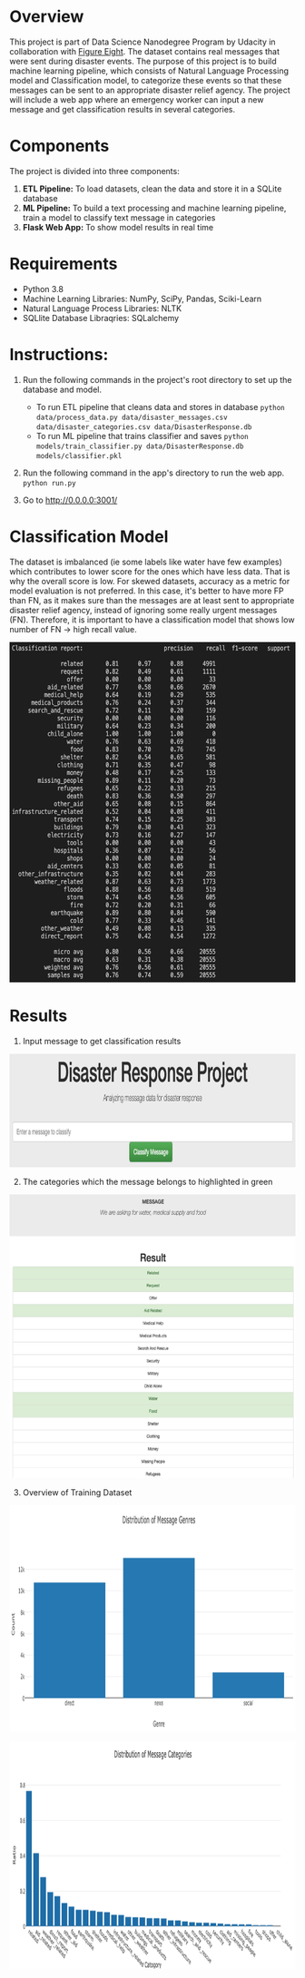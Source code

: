 # Overview
This project is part of Data Science Nanodegree Program by Udacity in collaboration with [Figure Eight](https://appen.com). The dataset contains real messages that were sent during disaster events. The purpose of this project is to build machine learning pipeline, which consists of Natural Language Processing model and Classification model, to categorize these events so that these messages can be sent to an appropriate disaster relief agency. The project will include a web app where an emergency worker can input a new message and get classification results in several categories.

# Components
The project is divided into three components:

1. **ETL Pipeline:** To load datasets, clean the data and store it in a SQLite database
2. **ML Pipeline:** To build a text processing and machine learning pipeline, train a model to classify text message in categories
3. **Flask Web App:** To show model results in real time

# Requirements
- Python 3.8
- Machine Learning Libraries: NumPy, SciPy, Pandas, Sciki-Learn
- Natural Language Process Libraries: NLTK
- SQLlite Database Libraqries: SQLalchemy

# Instructions:
1. Run the following commands in the project's root directory to set up the database and model.

    - To run ETL pipeline that cleans data and stores in database
        `python data/process_data.py data/disaster_messages.csv data/disaster_categories.csv data/DisasterResponse.db`
    - To run ML pipeline that trains classifier and saves
        `python models/train_classifier.py data/DisasterResponse.db models/classifier.pkl`

2. Run the following command in the app's directory to run the web app.
    `python run.py`

3. Go to http://0.0.0.0:3001/


# Classification Model
The dataset is imbalanced (ie some labels like water have few examples) which contributes to lower score for the ones which have less data. That is why the overall score is low. For skewed datasets, accuracy as a metric for model evaluation is not preferred. In this case, it's better to have more FP than FN, as it makes sure than the messages are at least sent to appropriate disaster relief agency, instead of ignoring some really urgent messages (FN). Therefore, it is important to have a classification model that shows low number of FN -> high recall value. 

<p align="center">
  <img src="/images/classification_report.png" height="600" width="800" />
</p>

# Results
1. Input message to get classification results
<p align="center">
  <img src="/images/message_input.png" height="200" width="800" />
</p>

2. The categories which the message belongs to highlighted in green
<p align="center">
  <img src="/images/result_example.png" height="500" width="800" />
</p>

3. Overview of Training Dataset
<p align="center">
  <img src="/images/distribution_genre.png" height="400" width="800" />
</p>

<p align="center">
  <img src="/images/distribution_catogory.png" height="400" width="800" />
</p>
